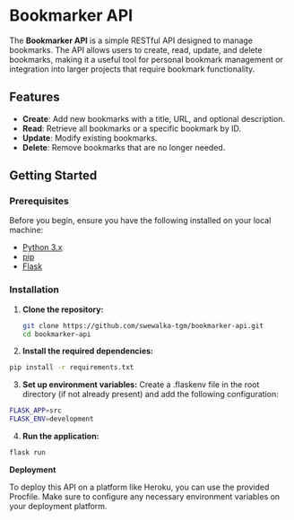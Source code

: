 # Bookmarker API

The **Bookmarker API** is a simple RESTful API designed to manage bookmarks. The API allows users to create, read, update, and delete bookmarks, making it a useful tool for personal bookmark management or integration into larger projects that require bookmark functionality.

## Features

- **Create**: Add new bookmarks with a title, URL, and optional description.
- **Read**: Retrieve all bookmarks or a specific bookmark by ID.
- **Update**: Modify existing bookmarks.
- **Delete**: Remove bookmarks that are no longer needed.

## Getting Started

### Prerequisites

Before you begin, ensure you have the following installed on your local machine:

- [Python 3.x](https://www.python.org/downloads/)
- [pip](https://pip.pypa.io/en/stable/installation/)
- [Flask](https://flask.palletsprojects.com/en/2.0.x/installation/)

### Installation

1. **Clone the repository:**

   ```bash
   git clone https://github.com/swewalka-tgm/bookmarker-api.git
   cd bookmarker-api
   ```
2. **Install the required dependencies:**
```bash
pip install -r requirements.txt
```
3. **Set up environment variables:**
Create a .flaskenv file in the root directory (if not already present) and add the following configuration:
```bash
FLASK_APP=src
FLASK_ENV=development
```

4. **Run the application:**
```bash
flask run
```
**Deployment**

To deploy this API on a platform like Heroku, you can use the provided Procfile. Make sure to configure any necessary environment variables on your deployment platform.
